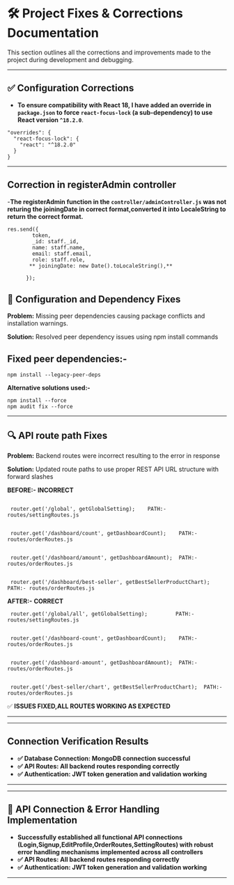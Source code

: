 # 🛠️ Project Fixes & Corrections Documentation

This section outlines all the corrections and improvements made to the project during development and debugging.

---

## ✅ Configuration Corrections

- **To ensure compatibility with React 18, I have added an override in `package.json` to force `react-focus-lock` (a sub-dependency) to use React version `^18.2.0`**.

```
"overrides": {
  "react-focus-lock": {
    "react": "^18.2.0"
  }
}
```
---

## Correction in registerAdmin controller

-**The registerAdmin function in the `controller/adminController.js` was not returing the joiningDate in correct format,converted it into LocaleString to return the correct format.**
```
res.send({
        token,
        _id: staff._id,
        name: staff.name,
        email: staff.email,
        role: staff.role,
       ** joiningDate: new Date().toLocaleString(),**
        
      });

```

## 🧩 Configuration and Dependency Fixes

**Problem:** Missing peer dependencies causing package conflicts and installation warnings.

**Solution:** Resolved peer dependency issues using npm install commands

 ## Fixed peer dependencies:-
 ```
npm install --legacy-peer-deps

 ```
 **Alternative solutions used:-**
 ```
npm install --force
npm audit fix --force
 ```

---

## 🔍 API route path Fixes
  

  **Problem:** Backend routes were incorrect resulting to the error in response

  **Solution:** Updated route paths to use proper REST API URL structure with forward slashes
  
  **BEFORE:-** **INCORRECT**
  ```

   router.get('/global', getGlobalSetting);    PATH:- routes/settingRoutes.js


   router.get('/dashboard/count', getDashboardCount);    PATH:- routes/orderRoutes.js


   router.get('/dashboard/amount', getDashboardAmount);  PATH:- routes/orderRoutes.js


   router.get('/dashboard/best-seller', getBestSellerProductChart);  PATH:- routes/orderRoutes.js
  ```
   **AFTER:-**  **CORRECT**
  ```
   router.get('/global/all', getGlobalSetting);         PATH:- routes/settingRoutes.js

   
   router.get('/dashboard-count', getDashboardCount);    PATH:- routes/orderRoutes.js


   router.get('/dashboard-amount', getDashboardAmount);  PATH:- routes/orderRoutes.js


   router.get('/best-seller/chart', getBestSellerProductChart);  PATH:- routes/orderRoutes.js
  ```

  
✅ **ISSUES FIXED,ALL ROUTES WORKING AS EXPECTED**

---

---

## Connection Verification Results

- **✅ Database Connection: MongoDB connection successful**
- **✅ API Routes: All backend routes responding correctly**
- **✅ Authentication: JWT token generation and validation working**

---

---

## 🔗 API Connection & Error Handling Implementation


- **Successfully established all functional API connections (Login,Signup,EditProfile,OrderRoutes,SettingRoutes) with robust error handling mechanisms implemented across all controllers**
- **✅ API Routes: All backend routes responding correctly**
- **✅ Authentication: JWT token generation and validation working**

---



